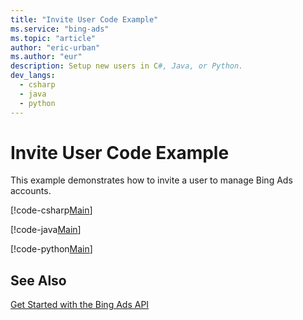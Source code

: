 ```yaml
---
title: "Invite User Code Example"
ms.service: "bing-ads"
ms.topic: "article"
author: "eric-urban"
ms.author: "eur"
description: Setup new users in C#, Java, or Python.
dev_langs:
  - csharp
  - java
  - python
---
```

# Invite User Code Example
This example demonstrates how to invite a user to manage Bing Ads accounts.

[!code-csharp[Main](../../../BingAds-dotNet-SDK/examples/BingAdsExamples/BingAdsExamplesLibrary/v11/InviteUser.cs)]

[!code-java[Main](../../../BingAds-Java-SDK/examples/BingAdsDesktopApp/src/main/java/com/microsoft/bingads/examples/v11/InviteUser.java)]

[!code-python[Main](../../../BingAds-Python-SDK/examples/BingAdsPythonConsoleExamples/BingAdsPythonConsoleExamples/v11/invite_user.py)]

## See Also
[Get Started with the Bing Ads API](../guides/get-started.md)  

